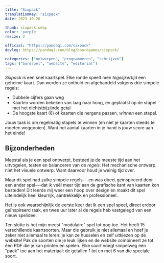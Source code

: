 ```yaml
---
title: "Sixpack"
translationKey: "sixpack"
date: 2023-10-20

thumb: sixpack.webp
color: 'purple'
resize: 2

official: "https://pandaqi.com/sixpack"
devlog: https://pandaqi.com/blog/boardgames/sixpack/

categories: ["ontwerpen", "programmeren", "schrijven"]
tags: ["bordspel", "website", "editorial"]
---
```


_Sixpack_ is een snel kaartspel. Elke ronde speelt men _tegelijkertijd_ een geheime kaart. Dan worden ze onthuld en afgehandeld volgens drie simpele regels:

* Dubbele cijfers gaan weg
* Kaarten worden bekeken van laag naar hoog, en geplaatst op de stapel met het dichtstbijzijnde getal
* De hoogste kaart (6) of kaarten die nergens passen, _winnen_ een stapel.

Jouw taak is om regelmatig stapels te winnen (en niet je kaarten steeds te moeten weggooien). Want het aantal kaarten in je hand is jouw score aan het einde!

## Bijzonderheden

Meestal als je een spel ontwerpt, besteed je de meeste tijd aan het uitvogelen, testen en balanceren van de _regels_. Het mechanische ontwerp, niet het visuele ontwerp. Want daarvoor houd je weinig tijd over.

Maar dit spel had zulke simpele regels---en was direct geïnspireerd door een ander spel---dat ik véél meer tijd aan de grafische kant van kaarten kon besteden! Dit leerde mij weer een hoop over design én maakt dit spel uiteindelijk heel kleurrijk, aantrekkelijk en professioneel.

Het is ook waarschijnlijk de eerste keer dat ik een spel speel, direct erdoor geïnspireerd raak, en twee uur later al de regels heb vastgelegd van een nieuw spelidee.

Ten slotte is het mijn meest "modulaire" spel tot nog toe. Het heeft 15 verschillende kaartsoorten. Maar die gebruik je niet allemaal en hoef je zeker niet allemaal te leren: je kan ze husselen en zelf uitkiezen op de website! Pak de soorten die je leuk lijken en de website combineert ze tot één PDF die je kan printen en spelen. Elke soort voegt simpelweg één "pack" toe aan het materiaal: de getallen 1 tot en met 6 van die speciale soort.